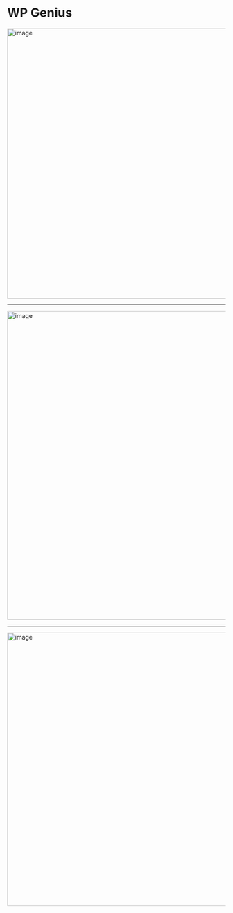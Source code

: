 # WP Genius

<img width="1273" height="621" alt="image" src="https://github.com/user-attachments/assets/9cb68d12-e6c3-4a95-9e82-847957653c1d" />

---

<img width="1279" height="710" alt="image" src="https://github.com/user-attachments/assets/0ca4cb36-da17-4574-9f15-334fb866bdd5" />

---

<img width="1105" height="629" alt="image" src="https://github.com/user-attachments/assets/bd814c57-04c9-4f57-ba22-25d611ffc498" />

